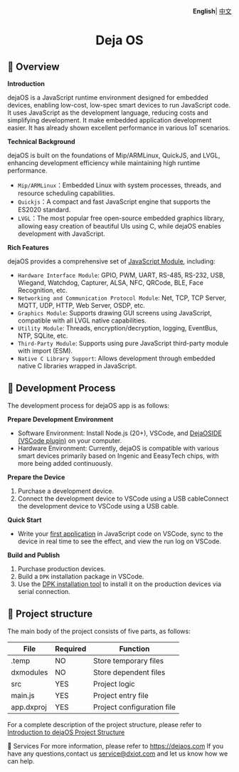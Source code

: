 <p align="right">
    <b>English</b>| <a href="./README_CN.md">中文</a>
</p>

<h1 align="center">Deja OS</h1>

📒 Overview
-------------

**Introduction**

dejaOS is a JavaScript runtime environment designed for embedded devices, enabling low-cost, low-spec smart devices to run JavaScript code. It uses JavaScript as the development language, reducing costs and simplifying development. It make embedded application development easier. It has already shown excellent performance in various IoT scenarios.

**Technical Background**

dejaOS is built on the foundations of Mip/ARMLinux, QuickJS, and LVGL, enhancing development efficiency while maintaining high runtime performance.

- `Mip/ARMLinux`：Embedded Linux with system processes, threads, and resource scheduling capabilities.
- `Quickjs`：A compact and fast JavaScript engine that supports the ES2020 standard.
- `LVGL`：The most popular free open-source embedded graphics library, allowing easy creation of beautiful UIs using C, while dejaOS enables development with JavaScript.

**Rich Features** 

dejaOS provides a comprehensive set of [JavaScript Module](./src/README.md), including:

- `Hardware Interface Module`: GPIO, PWM, UART, RS-485, RS-232, USB, Wiegand, Watchdog, Capturer, ALSA, NFC, QRCode, BLE, Face Recognition, etc.
- `Networking and Communication Protocol Module`: Net, TCP, TCP Server, MQTT, UDP, HTTP, Web Server, OSDP, etc.
- `Graphics Module`: Supports drawing GUI screens using JavaScript, compatible with all LVGL native capabilities.
- `Utility Module`: Threads, encryption/decryption, logging, EventBus, NTP, SQLite, etc.
- `Third-Party Module`: Supports using pure JavaScript third-party module with import (ESM).
- `Native C Library Support`: Allows development through embedded native C libraries wrapped in JavaScript.

🚀 Development Process
-------

The development process for dejaOS app is as follows:

**Prepare Development Environment**

- Software Environment: Install Node.js (20+), VSCode, and [DejaOSIDE (VSCode plugin)](https://marketplace.visualstudio.com/items?itemName=dxide.dxide) on your computer.
- Hardware Environment: Currently, dejaOS is compatible with various smart devices primarily based on Ingenic and EeasyTech chips, with more being added continuously.

**Prepare the Device**

1. Purchase a development device.
2. Connect the development device to VSCode using a USB cableConnect the development device to VSCode using a USB cable.

**Quick Start**

- Write your [first application](https://dejaos.com/docs/basics/quick-start) in JavaScript code on VSCode, sync to the device in real time to see the effect, and view the run log on VSCode.

**Build and Publish**

1. Purchase production devices.
2. Build a `DPK` installation package in VSCode.
3. Use the [DPK installation tool]() to install it on the production devices via serial connection.

🤖 Project structure
-------

The main body of the project consists of five parts, as follows:

| File | Required | Function |
|-------|-------|------|
| .temp | NO | Store temporary files |
| dxmodules | NO | Store dependent files |
| src | YES | Project logic |
| main.js | YES | Project entry file | 
| app.dxproj | YES | Project configuration file |

For a complete description of the project structure, please refer to [Introduction to dejaOS Project Structure](https://dejaos.com/docs/basics/project)


🤝 Services
For more information, please refer to https://dejaos.com
If you have any questions,contact us  service@dxiot.com and let us know how we can help.

